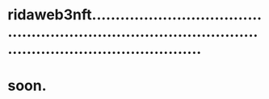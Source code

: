 # ridaweb3nft..................................................................................................................................
# soon.
